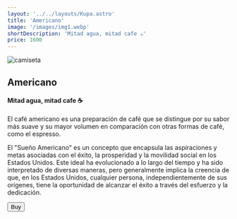 ```yaml
---
layout: '../../layouts/Kupa.astro'
title: 'Americano'
image: '/images/img1.webp'
shortDescription: 'Mitad agua, mitad cafe ☕'
price: 1600
---
```


<section transition:animate="slide"  class='flex gap-7 justify-center items-center flex-wrap text-white px-8% py-20'>
   <img class='rounded-xl' src="/images/img1.webp" alt="camiseta" />
   <div class='flex flex-col gap-4'>
   <h2 class='text-transparent bg-clip-text bg-gradient-to-br from-indigo-600 from-10% via-primary via-30% to-green-600 font-semibold'>Americano</h2>
   <h4>Mitad agua, mitad cafe ☕</h4>
   <p class='max-w-md'>El café americano es una preparación de café que se distingue por su sabor más suave y su mayor volumen en comparación con otras formas de café, como el espresso.</p>

   <p class='max-w-md'>El "Sueño Americano" es un concepto que encapsula las aspiraciones y metas asociadas con el éxito, la prosperidad y la movilidad social en los Estados Unidos. Este ideal ha evolucionado a lo largo del tiempo y ha sido interpretado de diversas maneras, pero generalmente implica la creencia de que, en los Estados Unidos, cualquier persona, independientemente de sus orígenes, tiene la oportunidad de alcanzar el éxito a través del esfuerzo y la dedicación.</p>
   <button class='w-20 h-7 border-gray-50 border-2 rounded-md flex justify-center items-center hover:bg-blue-900 transition'>Buy</button>
   </div>
</section>
